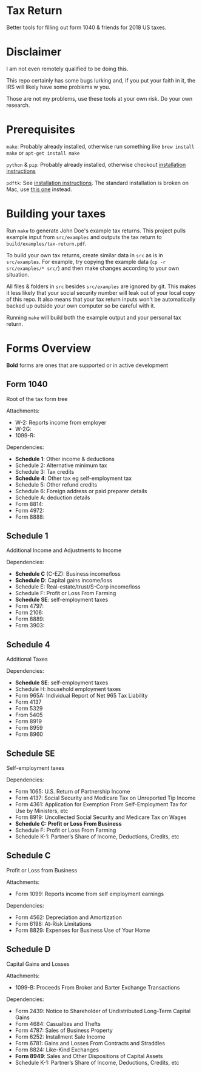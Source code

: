 
# Tax Return

Better tools for filling out form 1040 & friends for 2018 US taxes.

# Disclaimer

I am not even remotely qualified to be doing this.

This repo certainly has some bugs lurking and, if you put your faith in it, the IRS will likely have some problems w you.

Those are not my problems, use these tools at your own risk. Do your own research.

# Prerequisites

`make`: Probably already installed, otherwise run something like `brew install make` or `apt-get install make`

`python` & `pip`: Probably already installed, otherwise checkout [installation instructions](https://www.python.org/downloads/)

`pdftk`: See [installation instructions](https://www.pdflabs.com/tools/pdftk-server/). The standard installation is broken on Mac, use [this one](https://stackoverflow.com/a/39814799) instead.

# Building your taxes

Run `make` to generate John Doe's example tax returns. This project pulls example input from `src/examples` and outputs the tax return to `build/examples/tax-return.pdf`.

To build your own tax returns, create similar data in `src` as is in `src/examples`. For example, try copying the example data (`cp -r src/examples/* src/`) and then make changes according to your own situation.

All files & folders in `src` besides `src/examples` are ignored by git. This makes it less likely that your social security number will leak out of your local copy of this repo. It also means that your tax return inputs won't be automatically backed up outside your own computer so be careful with it.

Running `make` will build both the example output and your personal tax return.

# Forms Overview

**Bold** forms are ones that are supported or in active development

## Form 1040

Root of the tax form tree

Attachments:
 - W-2: Reports income from employer
 - W-2G:
 - 1099-R:

Dependencies:
 - **Schedule 1**: Other income & deductions
 - Schedule 2: Alternative minimum tax
 - Schedule 3: Tax credits
 - **Schedule 4**: Other tax eg self-employment tax
 - Schedule 5: Other refund credits
 - Schedule 6: Foreign address or paid preparer details
 - Schedule A: deduction details
 - Form 8814:
 - Form 4972:
 - Form 8888:

## Schedule 1

Additional Income and Adjustments to Income

Dependencies:
 - **Schedule C** (C-EZ): Business income/loss
 - **Schedule D**: Capital gains income/loss
 - Schedule E: Real-estate/trust/S-Corp income/loss
 - Schedule F: Profit or Loss From Farming
 - **Schedule SE**: self-employment taxes
 - Form 4797:
 - Form 2106:
 - Form 8889:
 - Form 3903:

## Schedule 4

Additional Taxes

Dependencies:
 - **Schedule SE**: self-employment taxes
 - Schedule H: household employment taxes
 - Form 965A: Individual Report of Net 965 Tax Liability
 - Form 4137
 - Form 5329
 - From 5405
 - Form 8919
 - Form 8959
 - Form 8960

## Schedule SE

Self-employment taxes

Dependencies:
 - Form 1065: U.S. Return of Partnership Income
 - Form 4137: Social Security and Medicare Tax on Unreported Tip Income
 - Form 4361: Application for Exemption From Self-Employment Tax for Use by Ministers, etc
 - Form 8919: Uncollected Social Security and Medicare Tax on Wages
 - **Schedule C: Profit or Loss From Business**
 - Schedule F: Profit or Loss From Farming
 - Schedule K-1: Partner’s Share of Income, Deductions, Credits, etc

## Schedule C

Profit or Loss from Business

Attachments:
 - Form 1099: Reports income from self employment earnings

Dependencies:
 - Form 4562: Depreciation and Amortization
 - Form 6198: At-Risk Limitations
 - Form 8829: Expenses for Business Use of Your Home

## Schedule D

Capital Gains and Losses

Attachments:
 - 1099-B: Proceeds From Broker and Barter Exchange Transactions

Dependencies:
 - Form 2439: Notice to Shareholder of Undistributed Long-Term Capital Gains
 - Form 4684: Casualties and Thefts
 - Form 4787: Sales of Business Property
 - Form 6252: Installment Sale Income
 - Form 6781: Gains and Losses From Contracts and Straddles
 - Form 8824: Like-Kind Exchanges
 - **Form 8949**: Sales and Other Dispositions of Capital Assets
 - Schedule K-1: Partner’s Share of Income, Deductions, Credits, etc

